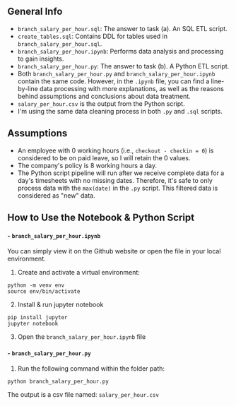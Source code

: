 ## General Info
- `branch_salary_per_hour.sql`: The answer to task (a). An SQL ETL script.
- `create_tables.sql`: Contains DDL for tables used in `branch_salary_per_hour.sql`.
- `branch_salary_per_hour.ipynb`: Performs data analysis and processing to gain insights.
- `branch_salary_per_hour.py`: The answer to task (b). A Python ETL script.
- Both `branch_salary_per_hour.py` and `branch_salary_per_hour.ipynb` contain the same code. However, in the `.ipynb` file, you can find a line-by-line data processing with more explanations, as well as the reasons behind assumptions and conclusions about data treatment.
- `salary_per_hour.csv` is the output from the Python script.
- I'm using the same data cleaning process in both `.py` and `.sql` scripts.

## Assumptions
- An employee with 0 working hours (i.e., `checkout - checkin = 0`) is considered to be on paid leave, so I will retain the 0 values.
- The company's policy is 8 working hours a day.
- The Python script pipeline will run after we receive complete data for a day's timesheets with no missing dates. Therefore, it's safe to only process data with the `max(date)` in the `.py` script. This filtered data is considered as "new" data.

## How to Use the Notebook & Python Script
#### - `branch_salary_per_hour.ipynb`
You can simply view it on the Github website or open the file in your local environment.
1. Create and activate a virtual environment:


```
python -m venv env
source env/bin/activate
```
2. Install & run jupyter notebook
```
pip install jupyter
jupyter notebook
```
3. Open the `branch_salary_per_hour.ipynb` file



#### - `branch_salary_per_hour.py`
1. Run the following command within the folder path:
```
python branch_salary_per_hour.py
```
The output is a csv file named: `salary_per_hour.csv`
